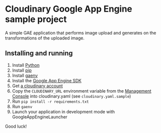 Cloudinary Google App Engine sample project
===========================================

A simple GAE application that performs image upload and generates on the transformations of the uploaded image.

## Installing and running

1. Install [Python](http://www.python.org/getit/)
1. Install [pip](https://pip.pypa.io/en/latest/installing.html)
1. Install [gaenv](https://pypi.python.org/pypi/gaenv)
1. Install the [Google App Engine SDK](https://developers.google.com/appengine/downloads)
1. Get [a cloudinary account](https://cloudinary.com/users/register/free)
1. Copy the `CLOUDINARY_URL` environment variable from the [Management Console](https://cloudinary.com/console) into cloudinary.yaml (see `cloudinary.yaml.sample`)
1. Run `pip install -r requirements.txt`
1. Run `gaenv`
1. Launch your application in development mode with GoogleAppEngineLauncher

Good luck!
